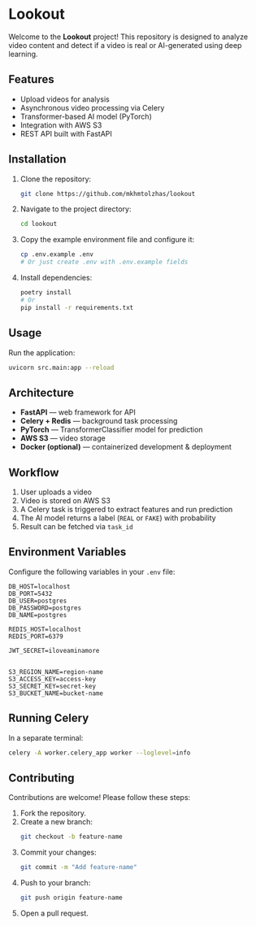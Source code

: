 # Lookout

Welcome to the **Lookout** project! This repository is designed to analyze video content and detect if a video is real or AI-generated using deep learning.

## Features

- Upload videos for analysis
- Asynchronous video processing via Celery
- Transformer-based AI model (PyTorch)
- Integration with AWS S3
- REST API built with FastAPI

## Installation

1. Clone the repository:
    ```bash
    git clone https://github.com/mkhmtolzhas/lookout
    ```

2. Navigate to the project directory:
    ```bash
    cd lookout
    ```

3. Copy the example environment file and configure it:
    ```bash
    cp .env.example .env
    # Or just create .env with .env.example fields
    ```

4. Install dependencies:
    ```bash
    poetry install
    # Or
    pip install -r requirements.txt
    ```

## Usage

Run the application:
```bash
uvicorn src.main:app --reload
```


## Architecture

- **FastAPI** — web framework for API  
- **Celery + Redis** — background task processing  
- **PyTorch** — TransformerClassifier model for prediction  
- **AWS S3** — video storage  
- **Docker (optional)** — containerized development & deployment  

## Workflow

1. User uploads a video  
2. Video is stored on AWS S3  
3. A Celery task is triggered to extract features and run prediction  
4. The AI model returns a label (`REAL` or `FAKE`) with probability  
5. Result can be fetched via `task_id`  

## Environment Variables

Configure the following variables in your `.env` file:

```
DB_HOST=localhost
DB_PORT=5432
DB_USER=postgres
DB_PASSWORD=postgres
DB_NAME=postgres

REDIS_HOST=localhost
REDIS_PORT=6379

JWT_SECRET=iloveaminamore


S3_REGION_NAME=region-name
S3_ACCESS_KEY=access-key
S3_SECRET_KEY=secret-key
S3_BUCKET_NAME=bucket-name
```



## Running Celery

In a separate terminal:

```bash
celery -A worker.celery_app worker --loglevel=info
```


## Contributing

Contributions are welcome! Please follow these steps:

1. Fork the repository.
2. Create a new branch:
    ```bash
    git checkout -b feature-name
    ```
3. Commit your changes:
    ```bash
    git commit -m "Add feature-name"
    ```
4. Push to your branch:
    ```bash
    git push origin feature-name
    ```
5. Open a pull request.

